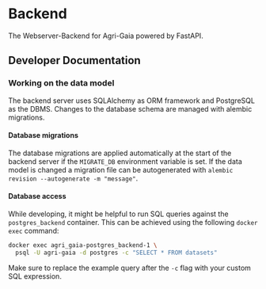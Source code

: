 <!--
SPDX-FileCopyrightText: 2024 Osnabrück University of Applied Sciences
SPDX-FileContributor: Andreas Schliebitz
SPDX-FileContributor: Henri Graf
SPDX-FileContributor: Jonas Tüpker
SPDX-FileContributor: Lukas Hesse
SPDX-FileContributor: Maik Fruhner
SPDX-FileContributor: Prof. Dr.-Ing. Heiko Tapken
SPDX-FileContributor: Tobias Wamhof

SPDX-License-Identifier: MIT
-->

# Backend

The Webserver-Backend for Agri-Gaia powered by FastAPI.

## Developer Documentation

### Working on the data model

The backend server uses SQLAlchemy as ORM framework and PostgreSQL as the DBMS. Changes to the database schema are managed with alembic migrations.

#### Database migrations

The database migrations are applied automatically at the start of the backend server if the `MIGRATE_DB` environment variable is set. If the data model is changed a migration file can be autogenerated with `alembic revision --autogenerate -m "message"`.

#### Database access

While developing, it might be helpful to run SQL queries against the `postgres_backend` container. This can be achieved using the following `docker exec` command:

```bash
docker exec agri_gaia-postgres_backend-1 \
  psql -U agri-gaia -d postgres -c "SELECT * FROM datasets"
```

Make sure to replace the example query after the `-c` flag with your custom SQL expression.
